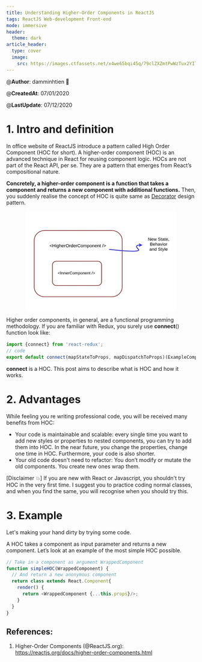 ```yaml
---
title: Understanding Higher-Order Components in ReactJS
tags: ReactJS Web-development Front-end
mode: immersive
header:
  theme: dark
article_header:
  type: cover
  image:
    src: https://images.ctfassets.net/x4we65bqi45q/79clZXZmtPwWzTux2YIlgn/a78c0f54e7e6369275eaac7e04933835/1_HSisLuifMO6KbLfPOKtLow.jpeg
---
```


@**Author**: damminhtien :whale:

@**CreatedAt**: 07/01/2020

@**LastUpdate**: 07/12/2020

# 1. Intro and definition

In office website of ReactJS introduce a pattern called High Order Component (HOC for short). A higher-order component (HOC) is an advanced technique in React for reusing component logic. HOCs are not part of the React API, per se. They are a pattern that emerges from React’s compositional nature.

**Concretely, a higher-order component is a function that takes a component and returns a new component with additional functions.** Then, you suddenly realise the concept of HOC is quite same as [Decorator](https://refactoring.guru/design-patterns/decorator) design pattern.

<p align='center'>
<img src='/assets/images/hoc.jpg' width='400px' alt='HOC' align='center'>
</p>

Higher order components, in general, are a functional programming methodology. If you are familiar with Redux, you surely use **connect**() function look like:
```javascript
import {connect} from 'react-redux';
// code
export default connect(mapStateToProps, mapDispatchToProps)(ExampleComponent);
```
**connect** is a HOC. This post aims to describe what is HOC and how it works. 

# 2. Advantages

While feeling you re writing professional code, you will be received many benefits from HOC:
* Your code is maintainable and scalable: every single time you want to add new styles or properties to nested components, you can try to add them into HOC. In the near future, you change the properties, change one time in HOC. Furthermore, your code is also shorter.
* Your old code doesn't need to refactor: You don’t modify or mutate the old components. You create new ones wrap them.

[Disclaimer :boom:] If you are new with React or Javascript, you shouldn't try HOC in the very first time. I suggest you to practice coding normal classes, and when you find the same, you will recognise when you should try this.

# 3. Example

Let's making your hand dirty by trying some code. 

A HOC takes a component as input parameter and returns a new component. Let’s look at an example of the most simple HOC possible.

```javascript
// Take in a component as argument WrappedComponent
function simpleHOC(WrappedComponent) {
  // And return a new anonymous component
  return class extends React.Component{
    render() {
      return <WrappedComponent {...this.props}/>;
    }
  }
}
```


## References:

1. Higher-Order Components (@ReactJS.org): https://reactjs.org/docs/higher-order-components.html
